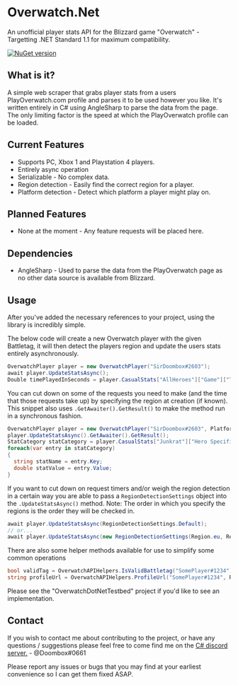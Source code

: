 # Overwatch.Net

An unofficial player stats API for the Blizzard game "Overwatch" - Targetting .NET Standard 1.1 for maximum compatibility.

[![NuGet version](https://badge.fury.io/nu/Overwatch.Net.svg)](https://badge.fury.io/nu/Overwatch.Net)

## What is it?

A simple web scraper that grabs player stats from a users PlayOverwatch.com profile and parses it to be used however you like. It's written entirely in C# using AngleSharp to parse the data from the page. The only limiting factor is the speed at which the PlayOverwatch profile can be loaded.

## Current Features
* Supports PC, Xbox 1 and Playstation 4 players.
* Entirely async operation
* Serializable - No complex data.
* Region detection - Easily find the correct region for a player.
* Platform detection - Detect which platform a player might play on.

## Planned Features
* None at the moment - Any feature requests will be placed here.

## Dependencies
* AngleSharp - Used to parse the data from the PlayOverwatch page as no other data source is available from Blizzard.

## Usage

After you've added the necessary references to your project, using the library is incredibly simple.

The below code will create a new Overwatch player with the given Battletag, it will then detect the players region and update the users stats entirely asynchronously.
```csharp
OverwatchPlayer player = new OverwatchPlayer("SirDoombox#2603");
await player.UpdateStatsAsync();
Double timePlayedInSeconds = player.CasualStats["AllHeroes"]["Game"]["Time Played"].Value;
```
You can cut down on some of the requests you need to make (and the time that those requests take up) by specifying the region at creation (if known). This snippet also uses `.GetAwaiter().GetResult()` to make the method run in a synchronous fashion.
```csharp
OverwatchPlayer player = new OverwatchPlayer("SirDoombox#2603", Platform.pc, Region.eu);
player.UpdateStatsAsync().GetAwaiter().GetResult();
StatCategory statCategory = player.CasualStats["Junkrat"]["Hero Specific"];
foreach(var entry in statCategory)
{
  string statName = entry.Key;
  double statValue = entry.Value;
}
```
If you want to cut down on request timers and/or weigh the region detection in a certain way you are able to pass a  `RegionDetectionSettings` object into the `.UpdateStatsAsync()` method. Note: The order in which you specify the regions is the order they will be checked in.
```csharp
await player.UpdateStatsAsync(RegionDetectionSettings.Default);
// or...
await player.UpdateStatsAsync(new RegionDetectionSettings(Region.eu, Region.kr));
```
There are also some helper methods available for use to simplify some common operations
```csharp
bool validTag = OverwatchAPIHelpers.IsValidBattletag("SomePlayer#1234"); // Returns true.
string profileUrl = OverwatchAPIHelpers.ProfileUrl("SomePlayer#1234", Region.eu); // Returns a PlayOverwatch profile URL.
```
Please see the "OverwatchDotNetTestbed" project if you'd like to see an implementation.

## Contact
If you wish to contact me about contributing to the project, or have any questions / suggestions please feel free to come find me on the [C# discord server.](https://discord.gg/0np62rq4o8GnQO9l "C# Discord") - @Doombox#0661

Please report any issues or bugs that you may find at your earliest convenience so I can get them fixed ASAP.
